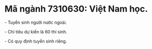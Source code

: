 # Mã ngành 7310630: Việt Nam học.

\- Tuyển sinh người nước ngoài. 

\- Chỉ tiêu dự kiến là 60 thí sinh. 

\- Có quy định tuyển sinh riêng. 